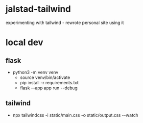 # jalstad-tailwind
experimenting with tailwind - rewrote personal site using it

# local dev

## flask
* python3 -m venv venv
	* source venv/bin/activate
	* pip install -r requirements.txt
	* flask --app app run --debug

## tailwind
* npx tailwindcss -i static/main.css -o static/output.css --watch